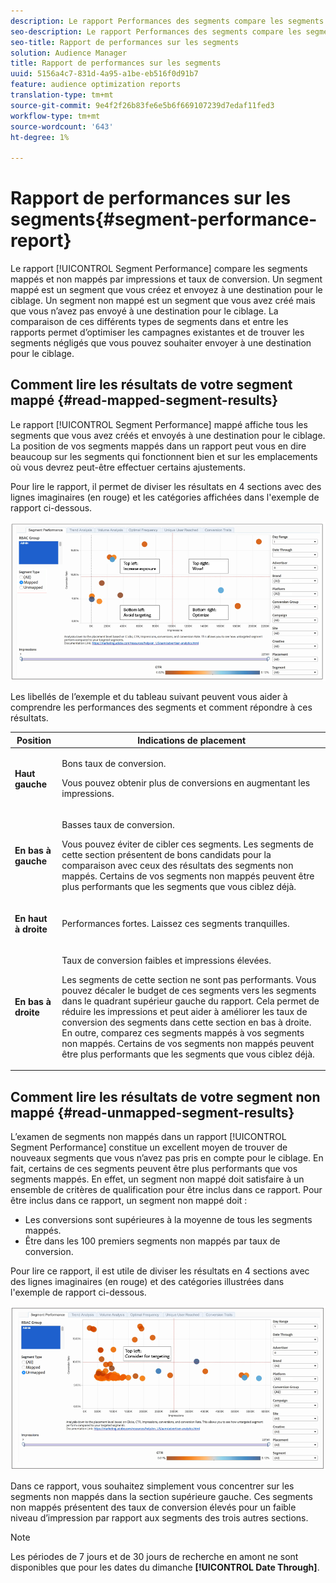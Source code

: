 ```yaml
---
description: Le rapport Performances des segments compare les segments mappés et non mappés par impressions et taux de conversion. Un segment mappé est un segment que vous créez et envoyez à une destination pour le ciblage. Un segment non mappé est un segment que vous avez créé mais que vous n’avez pas envoyé à une destination pour le ciblage. La comparaison de ces différents types de segments dans et entre les rapports permet d’optimiser les campagnes existantes et de trouver les segments négligés que vous pouvez souhaiter envoyer à une destination pour le ciblage.
seo-description: Le rapport Performances des segments compare les segments mappés et non mappés par impressions et taux de conversion. Un segment mappé est un segment que vous créez et envoyez à une destination pour le ciblage. Un segment non mappé est un segment que vous avez créé mais que vous n’avez pas envoyé à une destination pour le ciblage. La comparaison de ces différents types de segments dans et entre les rapports permet d’optimiser les campagnes existantes et de trouver les segments négligés que vous pouvez souhaiter envoyer à une destination pour le ciblage.
seo-title: Rapport de performances sur les segments
solution: Audience Manager
title: Rapport de performances sur les segments
uuid: 5156a4c7-831d-4a95-a1be-eb516f0d91b7
feature: audience optimization reports
translation-type: tm+mt
source-git-commit: 9e4f2f26b83fe6e5b6f669107239d7edaf11fed3
workflow-type: tm+mt
source-wordcount: '643'
ht-degree: 1%

---
```



# Rapport de performances sur les segments{#segment-performance-report}

Le rapport [!UICONTROL Segment Performance] compare les segments mappés et non mappés par impressions et taux de conversion. Un segment mappé est un segment que vous créez et envoyez à une destination pour le ciblage. Un segment non mappé est un segment que vous avez créé mais que vous n’avez pas envoyé à une destination pour le ciblage. La comparaison de ces différents types de segments dans et entre les rapports permet d’optimiser les campagnes existantes et de trouver les segments négligés que vous pouvez souhaiter envoyer à une destination pour le ciblage.

## Comment lire les résultats de votre segment mappé {#read-mapped-segment-results}

Le rapport [!UICONTROL Segment Performance] mappé affiche tous les segments que vous avez créés et envoyés à une destination pour le ciblage. La position de vos segments mappés dans un rapport peut vous en dire beaucoup sur les segments qui fonctionnent bien et sur les emplacements où vous devrez peut-être effectuer certains ajustements.

Pour lire le rapport, il permet de diviser les résultats en 4 sections avec des lignes imaginaires (en rouge) et les catégories affichées dans l&#39;exemple de rapport ci-dessous.

![](assets/mapped-segment-performance.png)

Les libellés de l’exemple et du tableau suivant peuvent vous aider à comprendre les performances des segments et comment répondre à ces résultats.

<table id="table_A29253B30DFA4CD7B3B7C320DE0BDEA4"> 
 <thead> 
  <tr> 
   <th colname="col1" class="entry"> Position </th> 
   <th colname="col2" class="entry"> Indications de placement </th> 
  </tr> 
 </thead>
 <tbody> 
  <tr> 
   <td colname="col1"> <p> <b>Haut gauche</b> </p> </td> 
   <td colname="col2"> <p>Bons taux de conversion. </p> <p>Vous pouvez obtenir plus de conversions en augmentant les impressions. </p> </td> 
  </tr> 
  <tr> 
   <td colname="col1"> <p> <b>En bas à gauche</b> </p> </td> 
   <td colname="col2"> <p>Basses taux de conversion. </p> <p>Vous pouvez éviter de cibler ces segments. Les segments de cette section présentent de bons candidats pour la comparaison avec ceux des résultats des segments non mappés. Certains de vos segments non mappés peuvent être plus performants que les segments que vous ciblez déjà. </p> </td> 
  </tr> 
  <tr> 
   <td colname="col1"> <p> <b>En haut à droite</b> </p> </td> 
   <td colname="col2"> <p>Performances fortes. Laissez ces segments tranquilles. </p> </td> 
  </tr> 
  <tr> 
   <td colname="col1"> <p> <b>En bas à droite</b> </p> </td> 
   <td colname="col2"> <p>Taux de conversion faibles et impressions élevées. </p> <p>Les segments de cette section ne sont pas performants. Vous pouvez décaler le budget de ces segments vers les segments dans le quadrant supérieur gauche du rapport. Cela permet de réduire les impressions et peut aider à améliorer les taux de conversion des segments dans cette section en bas à droite. En outre, comparez ces segments mappés à vos segments non mappés. Certains de vos segments non mappés peuvent être plus performants que les segments que vous ciblez déjà. </p> </td> 
  </tr> 
 </tbody> 
</table>

## Comment lire les résultats de votre segment non mappé {#read-unmapped-segment-results}

L’examen de segments non mappés dans un rapport [!UICONTROL Segment Performance] constitue un excellent moyen de trouver de nouveaux segments que vous n’avez pas pris en compte pour le ciblage. En fait, certains de ces segments peuvent être plus performants que vos segments mappés. En effet, un segment non mappé doit satisfaire à un ensemble de critères de qualification pour être inclus dans ce rapport. Pour être inclus dans ce rapport, un segment non mappé doit :

* Les conversions sont supérieures à la moyenne de tous les segments mappés.
* Être dans les 100 premiers segments non mappés par taux de conversion.

Pour lire ce rapport, il est utile de diviser les résultats en 4 sections avec des lignes imaginaires (en rouge) et des catégories illustrées dans l&#39;exemple de rapport ci-dessous.

![](assets/unmapped-segment-performance.png)

Dans ce rapport, vous souhaitez simplement vous concentrer sur les segments non mappés dans la section supérieure gauche. Ces segments non mappés présentent des taux de conversion élevés pour un faible niveau d’impression par rapport aux segments des trois autres sections.

>[!NOTE]
>
>Les périodes de 7 jours et de 30 jours de recherche en amont ne sont disponibles que pour les dates du dimanche **[!UICONTROL Date Through]**.

